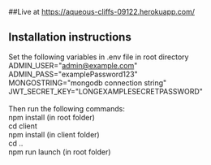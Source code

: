 ##Live at
https://aqueous-cliffs-09122.herokuapp.com/

## Installation instructions

Set the following variables in .env file in root directory <br/>
ADMIN_USER="admin@example.com" <br/>
ADMIN_PASS="examplePassword123" <br/>
MONGOSTRING="mongodb connection string" <br/>
JWT_SECRET_KEY="LONGEXAMPLESECRETPASSWORD"<br/>
<br/>
Then run the following commands: <br/>
npm install (in root folder)<br/>
cd client <br/>
npm install (in client folder)<br/>
cd .. <br>
npm run launch (in root folder)<br/>
